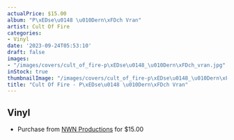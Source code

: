 ```yaml
---
actualPrice: $15.00
album: "P\xEDse\u0148 \u010Dern\xFDch Vran"
artist: Cult Of Fire
categories:
- Vinyl
date: '2023-09-24T05:53:10'
draft: false
images:
- "/images/covers/cult_of_fire-p\xEDse\u0148_\u010Dern\xFDch_vran.jpg"
inStock: true
thumbnailImage: "/images/covers/cult_of_fire-p\xEDse\u0148_\u010Dern\xFDch_vran-thumb.jpg"
title: "Cult Of Fire - P\xEDse\u0148 \u010Dern\xFDch Vran"
---
```


## Vinyl
* Purchase from [NWN Productions](http://shop.nwnprod.com/index.php?route=product/product&path=76&product_id=33701&sort=pd.name&order=ASC) for $15.00
